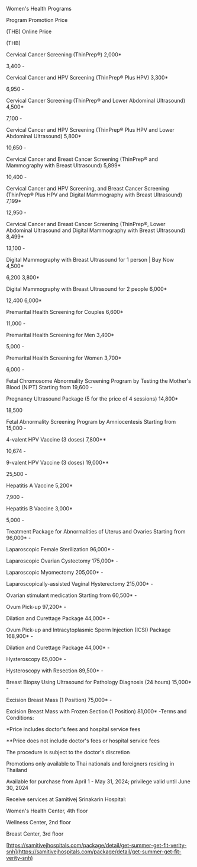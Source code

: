 Women's Health Programs

Program Promotion Price

(THB) Online Price

(THB)

Cervical Cancer Screening (ThinPrep®) 2,000\*

3,400 -

Cervical Cancer and HPV Screening (ThinPrep® Plus HPV) 3,300\*

6,950 -

Cervical Cancer Screening (ThinPrep® and Lower Abdominal Ultrasound)
4,500\*

7,100 -

Cervical Cancer and HPV Screening (ThinPrep® Plus HPV and Lower
Abdominal Ultrasound) 5,800\*

10,650 -

Cervical Cancer and Breast Cancer Screening (ThinPrep® and Mammography
with Breast Ultrasound) 5,899\*

10,400 -

Cervical Cancer and HPV Screening, and Breast Cancer Screening
(ThinPrep® Plus HPV and Digital Mammography with Breast Ultrasound)
7,199\*

12,950 -

Cervical Cancer and Breast Cancer Screening (ThinPrep®, Lower Abdominal
Ultrasound and Digital Mammography with Breast Ultrasound) 8,499\*

13,100 -

Digital Mammography with Breast Ultrasound for 1 person \| Buy Now
4,500\*

6,200 3,800\*

Digital Mammography with Breast Ultrasound for 2 people 6,000\*

12,400 6,000\*

Premarital Health Screening for Couples 6,600\*

11,000 -

Premarital Health Screening for Men 3,400\*

5,000 -

Premarital Health Screening for Women 3,700\*

6,000 -

Fetal Chromosome Abnormality Screening Program by Testing the Mother's
Blood (NIPT) Starting from 19,600 -

Pregnancy Ultrasound Package (5 for the price of 4 sessions) 14,800\*

18,500

Fetal Abnormality Screening Program by Amniocentesis Starting from
15,000 -

4-valent HPV Vaccine (3 doses) 7,800\*\*

10,674 -

9-valent HPV Vaccine (3 doses) 19,000\*\*

25,500 -

Hepatitis A Vaccine 5,200\*

7,900 -

Hepatitis B Vaccine 3,000\*

5,000 -

Treatment Package for Abnormalities of Uterus and Ovaries Starting from
96,000\* -

Laparoscopic Female Sterilization 96,000\* -

Laparoscopic Ovarian Cystectomy 175,000\* -

Laparoscopic Myomectomy 205,000\* -

Laparoscopically-assisted Vaginal Hysterectomy 215,000\* -

Ovarian stimulant medication Starting from 60,500\* -

Ovum Pick-up 97,200\* -

Dilation and Curettage Package 44,000\* -

Ovum Pick-up and Intracytoplasmic Sperm Injection (ICSI) Package
168,900\* -

Dilation and Curettage Package 44,000\* -

Hysteroscopy 65,000\* -

Hysteroscopy with Resection 89,500\* -

Breast Biopsy Using Ultrasound for Pathology Diagnosis (24 hours)
15,000\* -

Excision Breast Mass (1 Position) 75,000\* -

Excision Breast Mass with Frozen Section (1 Position) 81,000\* -Terms
and Conditions:

\*Price includes doctor's fees and hospital service fees

\*\*Price does not include doctor's fees or hospital service fees

The procedure is subject to the doctor\'s discretion

Promotions only available to Thai nationals and foreigners residing in
Thailand

Available for purchase from April 1 - May 31, 2024; privilege valid
until June 30, 2024

Receive services at Samitivej Srinakarin Hospital:

Women's Health Center, 4th floor

Wellness Center, 2nd floor

Breast Center, 3rd floor

[https://samitivejhospitals.com/package/detail/get-summer-get-fit-verity-snh](https://samitivejhospitals.com/package/detail/get-summer-get-fit-verity-snh)
